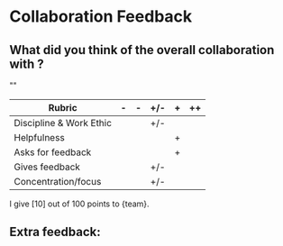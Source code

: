 # Collaboration Feedback

## What did you think of the overall collaboration with ?

""

| Rubric | -   | -   | +/- | +   | ++  |
|--------|-----|-----|-----|-----|-----|
| Discipline & Work Ethic |     |     |   +/-  |     |     |
| Helpfulness             |     |     |     |   +  |     |
| Asks for feedback       |     |     |     |   +  |     |
| Gives feedback          |     |     |  +/-   |     |     |
| Concentration/focus     |     |     |   +/-  |     |     |

I give [10] out of 100 points to {team}.

## Extra feedback:


